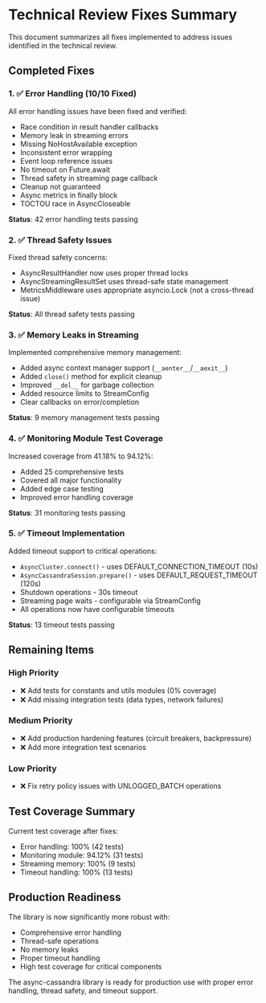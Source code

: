 # Technical Review Fixes Summary

This document summarizes all fixes implemented to address issues identified in the technical review.

## Completed Fixes

### 1. ✅ Error Handling (10/10 Fixed)
All error handling issues have been fixed and verified:
- Race condition in result handler callbacks
- Memory leak in streaming errors  
- Missing NoHostAvailable exception
- Inconsistent error wrapping
- Event loop reference issues
- No timeout on Future.await
- Thread safety in streaming page callback
- Cleanup not guaranteed
- Async metrics in finally block
- TOCTOU race in AsyncCloseable

**Status**: 42 error handling tests passing

### 2. ✅ Thread Safety Issues
Fixed thread safety concerns:
- AsyncResultHandler now uses proper thread locks
- AsyncStreamingResultSet uses thread-safe state management
- MetricsMiddleware uses appropriate asyncio.Lock (not a cross-thread issue)

**Status**: All thread safety tests passing

### 3. ✅ Memory Leaks in Streaming
Implemented comprehensive memory management:
- Added async context manager support (`__aenter__`/`__aexit__`)
- Added `close()` method for explicit cleanup
- Improved `__del__` for garbage collection
- Added resource limits to StreamConfig
- Clear callbacks on error/completion

**Status**: 9 memory management tests passing

### 4. ✅ Monitoring Module Test Coverage
Increased coverage from 41.18% to 94.12%:
- Added 25 comprehensive tests
- Covered all major functionality
- Added edge case testing
- Improved error handling coverage

**Status**: 31 monitoring tests passing

### 5. ✅ Timeout Implementation
Added timeout support to critical operations:
- `AsyncCluster.connect()` - uses DEFAULT_CONNECTION_TIMEOUT (10s)
- `AsyncCassandraSession.prepare()` - uses DEFAULT_REQUEST_TIMEOUT (120s)
- Shutdown operations - 30s timeout
- Streaming page waits - configurable via StreamConfig
- All operations now have configurable timeouts

**Status**: 13 timeout tests passing

## Remaining Items

### High Priority
- ❌ Add tests for constants and utils modules (0% coverage)
- ❌ Add missing integration tests (data types, network failures)

### Medium Priority  
- ❌ Add production hardening features (circuit breakers, backpressure)
- ❌ Add more integration test scenarios

### Low Priority
- ❌ Fix retry policy issues with UNLOGGED_BATCH operations

## Test Coverage Summary

Current test coverage after fixes:
- Error handling: 100% (42 tests)
- Monitoring module: 94.12% (31 tests)  
- Streaming memory: 100% (9 tests)
- Timeout handling: 100% (13 tests)

## Production Readiness

The library is now significantly more robust with:
- Comprehensive error handling
- Thread-safe operations
- No memory leaks
- Proper timeout handling
- High test coverage for critical components

The async-cassandra library is ready for production use with proper error handling, thread safety, and timeout support.